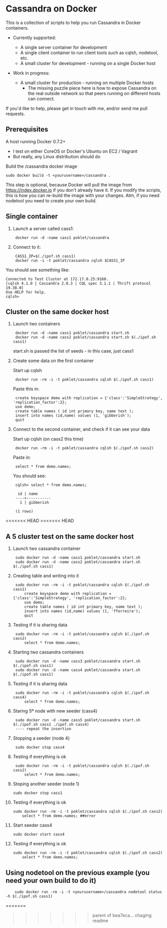 Cassandra on Docker
===================

This is a collection of scripts to help you run Cassandra in Docker containers.

- Currently supported:
	- A single server container for development
	- A single client container to run client tools such as cqlsh, nodetool, etc.
	- A small cluster for development - running on a single Docker host

- Work in progress:
	- A small cluster for production - running on multiple Docker hosts
		- The missing puzzle piece here is how to expose Cassandra on the real outside network so that peers running on different hosts can connect.

If you'd like to help, please get in touch with me, and/or send me pull requests.

Prerequisites
-------------

A host running Docker 0.7.2+

- I test on either CoreOS or Docker's Ubuntu on EC2 / Vagrant
- But really, any Linux distribution should do

Build the <yourusername>/cassandra docker image 
	
    sudo docker build -t <yourusername>/cassandra .

This step is optional, because Docker will pull the image from https://index.docker.io if you don't already have it. If you modify the scripts, this is how you can re-build the image with your changes. Atm, if you need nodetool you need to create your own build.


Single container
----------------

1. Launch a server called cass1:

		docker run -d -name cass1 poklet/cassandra

2. Connect to it:

		CASS1_IP=$(./ipof.sh cass1)
		docker run -i -t poklet/cassandra cqlsh $CASS1_IP
	

You should see something like:

	Connected to Test Cluster at 172.17.0.25:9160.
	[cqlsh 4.1.0 | Cassandra 2.0.3 | CQL spec 3.1.1 | Thrift protocol 19.38.0]
	Use HELP for help.
	cqlsh> 



Cluster on the same docker host
-------------------------------

1. Launch two containers

		docker run -d -name cass1 poklet/cassandra start.sh
		docker run -d -name cass2 poklet/cassandra start.sh $(./ipof.sh cass1)

	start.sh is passed the list of seeds - in this case, just cass1

2. Create some data on the first container

	Start up cqlsh

		docker run -rm -i -t poklet/cassandra cqlsh $(./ipof.sh cass1)

	Paste this in:

		create keyspace demo with replication = {'class':'SimpleStrategy', 'replication_factor':2};
		use demo;
		create table names ( id int primary key, name text );
		insert into names (id,name) values (1, 'gibberish');
		quit

3. Connect to the second container, and check if it can see your data

	Start up cqlsh (on cass2 this time)

		docker run -rm -i -t poklet/cassandra cqlsh $(./ipof.sh cass2)

	Paste in:

		select * from demo.names;

	You should see:

		cqlsh> select * from demo.names;

		 id | name
		----+-----------
		  1 | gibberish

		(1 rows)
<<<<<<< HEAD
<<<<<<< HEAD

A 5 cluster test on the same docker host
----------------------------------------

1. Launch two cassandra container

		sudo docker run -d -name cass1 poklet/cassandra start.sh
		sudo docker run -d -name cass2 poklet/cassandra start.sh $(./ipof.sh cass1)
		
3. Creating table and writing into it

		sudo docker run -rm -i -t poklet/cassandra cqlsh $(./ipof.sh cass1)
			create keyspace demo with replication = {'class':'SimpleStrategy', 'replication_factor':2};
			use demo;
			create table names ( id int primary key, name text );
			insert into names (id,name) values (1, 'fferreira');
			quit
			
4. Testing if it is sharing data

		sudo docker run -rm -i -t poklet/cassandra cqlsh $(./ipof.sh cass2)
			select * from demo.names;

5. Starting two cassandra containers

		sudo docker run -d -name cass3 poklet/cassandra start.sh $(./ipof.sh cass1)
		sudo docker run -d -name cass4 poklet/cassandra start.sh $(./ipof.sh cass1)
		
6. Testing if it is sharing data

		sudo docker run -rm -i -t poklet/cassandra cqlsh $(./ipof.sh cass4)
			select * from demo.names;
			
7. Staring 5º node with new seeder (cass4)

		sudo docker run -d -name cass5 poklet/cassandra start.sh $(./ipof.sh cass1 ./ipof.sh cass4)
		---- repeat the insertion
		
8. Stopping a seeder (node 4)

		sudo docker stop cass4

9. Testing if everything is ok

		sudo docker run -rm -i -t poklet/cassandra cqlsh $(./ipof.sh cass2)
			select * from demo.names;
			
10. Stoping another seeder (node 1)

		sudo docker stop cass1
		
11. Testing if everything is ok

		sudo docker run -rm -i -t poklet/cassandra cqlsh $(./ipof.sh cass2)
 			select * from demo.names; ##error
 			
12. Start seeder cass4

		sudo docker start cass4
		
13. Testing if everything is ok

		sudo docker run -rm -i -t poklet/cassandra cqlsh $(./ipof.sh cass2)
 			select * from demo.names;

Using nodetool on the previous example (you need your own build to do it)
--------------------------------------------------

		sudo docker run -rm -i -t <yourusername>/cassandra nodetool status -h $(./ipof.sh cass1)

=======
>>>>>>> parent of bea7eca... chaging readme
